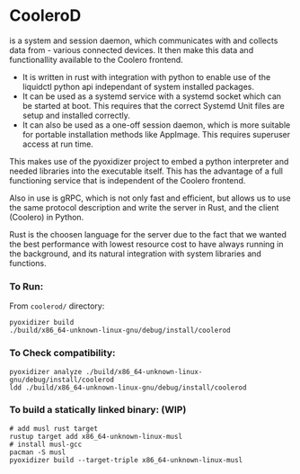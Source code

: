 # CooleroD

is a system and session daemon, which communicates with and collects data from - various connected devices. It then make
this data and functionallity available to the Coolero frontend.

- It is written in rust with integration with python to enable use of the liquidctl python api independant of
  system installed packages.
- It can be used as a systemd service with a systemd socket which can be started at boot. This requires that the correct
  Systemd Unit files are setup and installed correctly.
- It can also be used as a one-off session daemon, which is more suitable for portable installation methods like
  AppImage. This requires superuser access at run time.

This makes use of the pyoxidizer project to embed a python interpreter and needed libraries into the executable itself.
This has the advantage of a full functioning service that is independent of the Coolero frontend.

Also in use is gRPC, which is not only fast and efficient, but allows us to use the same protocol description and write
the server in Rust, and the client (Coolero) in Python.

Rust is the choosen language for the server due to the fact that we wanted the best performance with lowest resource
cost to have always running in the background, and its natural integration with system libraries and functions.

### To Run:

From `coolerod/` directory:

```shell
pyoxidizer build
./build/x86_64-unknown-linux-gnu/debug/install/coolerod
```

### To Check compatibility:

```shell
pyoxidizer analyze ./build/x86_64-unknown-linux-gnu/debug/install/coolerod
ldd ./build/x86_64-unknown-linux-gnu/debug/install/coolerod
```

### To build a statically linked binary: (WIP)

```shell
# add musl rust target
rustup target add x86_64-unknown-linux-musl
# install musl-gcc
pacman -S musl
pyoxidizer build --target-triple x86_64-unknown-linux-musl
```